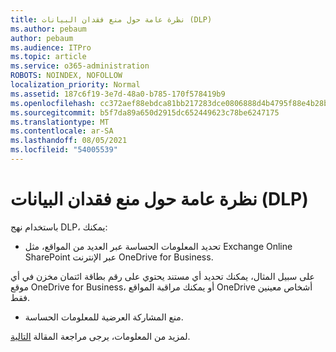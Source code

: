 ```yaml
---
title: نظرة عامة حول منع فقدان البيانات (DLP)
ms.author: pebaum
author: pebaum
ms.audience: ITPro
ms.topic: article
ms.service: o365-administration
ROBOTS: NOINDEX, NOFOLLOW
localization_priority: Normal
ms.assetid: 187c6f19-3e7d-48a0-b785-170f578419b9
ms.openlocfilehash: cc372aef88ebdca81bb217283dce0806888d4b4795f88e4b28bd36cc2c6f1c5f
ms.sourcegitcommit: b5f7da89a650d2915dc652449623c78be6247175
ms.translationtype: MT
ms.contentlocale: ar-SA
ms.lasthandoff: 08/05/2021
ms.locfileid: "54005539"
---
```

# <a name="data-loss-prevention-dlp-overview"></a>نظرة عامة حول منع فقدان البيانات (DLP)

باستخدام نهج DLP، يمكنك:

- تحديد المعلومات الحساسة عبر العديد من المواقع، مثل Exchange Online SharePoint عبر الإنترنت OneDrive for Business.


على سبيل المثال، يمكنك تحديد أي مستند يحتوي على رقم بطاقة ائتمان مخزن في أي موقع OneDrive for Business، أو يمكنك مراقبة المواقع OneDrive أشخاص معينين فقط.

- منع المشاركة العرضية للمعلومات الحساسة.


لمزيد من المعلومات، يرجى مراجعة المقالة [التالية](https://docs.microsoft.com/microsoft-365/compliance/data-loss-prevention-policies).

